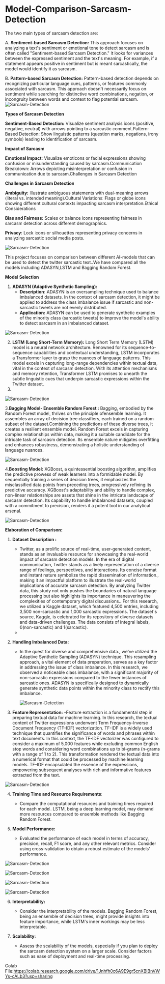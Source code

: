 # Model-Comparison-Sarcasm-Detection
The two main types of sarcasm detection are:

A. **Sentiment-based Sarcasm Detection:** This approach focuses on analyzing a text's sentiment or emotional tone to detect sarcasm and is often called "Sentiment-based Sarcasm Detection." It looks for variances between the expressed sentiment and the text's meaning. For example, if a statement appears positive in sentiment but is meant sarcastically, the model would identify it as sarcasm.

B. **Pattern-based Sarcasm Detection:** Pattern-based detection depends on recognizing particular language cues, patterns, or features commonly associated with sarcasm. This approach doesn't necessarily focus on sentiment while searching for distinctive word combinations, negation, or incongruity between words and context to flag potential sarcasm.
![Sarcasm-Detection](Images/1.png)

**Types of Sarcasm Detection**

**Sentiment-Based Detection:** Visualize sentiment analysis icons (positive, negative, neutral) with arrows pointing to a sarcastic comment.Pattern-Based Detection: Show linguistic patterns (question marks, negations, irony symbols) leading to identification of sarcasm.

**Impact of Sarcasm**

**Emotional Impact**: Visualize emoticons or facial expressions showing confusion or misunderstanding caused by sarcasm.Communication Breakdown: Arrows depicting misinterpretation or confusion in communication due to sarcasm.Challenges in Sarcasm Detection

**Challenges in Sarcasm Detection**

**Ambiguity:** Illustrate ambiguous statements with dual-meaning arrows (literal vs. intended meaning).Cultural Variations: Flags or globe icons showing different cultural contexts impacting sarcasm interpretation.Ethical Considerations

**Bias and Fairness:** Scales or balance icons representing fairness in sarcasm detection across different demographics.

**Privacy:** Lock icons or silhouettes representing privacy concerns in analyzing sarcastic social media posts.

![Sarcasm-Detection](Images/2.png)



This project focuses on comparison between different AI-models that can be used to detect the twitter sarcastic text..We have compared all the models including ADASYN,LSTM and Bagging Random Forest.

**Model Selection**

1. **ADASYN (Adaptive Synthetic Sampling):**
   - **Description:** ADASYN is an oversampling technique used to balance imbalanced datasets. In the context of sarcasm detection, it might be applied to address the class imbalance issue if sarcastic and non-sarcastic tweets are not evenly distributed.
   - **Application:** ADASYN can be used to generate synthetic examples of the minority class (sarcastic tweets) to improve the model's ability to detect sarcasm in an imbalanced dataset.

![Sarcasm-Detection](Images/4.png)

2. **LSTM (Long Short-Term Memory):** Long Short Term Memory (LSTM) model is a neural network architecture. Renowned for its sequence-to-sequence capabilities and contextual understanding, LSTM incorporates a Transformer layer to grasp the nuances of language patterns. This model excels in capturing long-range dependencies within textual data, vital in the context of sarcasm detection. With its attention mechanisms and memory retention, Transformer LSTM promises to unearth the subtle linguistic cues that underpin sarcastic expressions within the Twitter dataset.
3. 
![Sarcasm-Detection](Images/7.png)


3.**Bagging Model- Ensemble Random Forest :** Bagging, embodied by the Random Forest model, thrives on the principle ofensemble learning. It assembles an array of decision tree classifiers, each trained on a random subset of the dataset.Combining the predictions of these diverse trees, it creates a resilient ensemble model. Random Forest excels in capturing complex relationships within data, making it a suitable candidate for the intricate task of sarcasm detection. Its ensemble nature mitigates overfitting and enhances robustness, demonstrating a holistic understanding of language nuances.

![Sarcasm-Detection](Images/5.png)

4.**Boosting Model:** XGBoost, a quintessential boosting algorithm, amplifies the predictive prowess of weak learners into a formidable model. By sequentially training a series of decision trees, it emphasizes the misclassified data points from preceding trees, progressively refining its predictive accuracy. XGBoost's adaptability and ability to handle complex, non-linear relationships are assets that shine in the intricate landscape of sarcasm detection. Its capability to handle imbalanced datasets, coupled with a commitment to precision, renders it a potent tool in our analytical arsenal.

![Sarcasm-Detection](Images/6.png)

**Elaboration of Comparison:**

1. **Dataset Description :**
   - Twitter, as a prolific source of real-time, user-generated content, stands as an invaluable resource for showcasing the real-world impact of sarcasm detection models. In the era of digital communication, Twitter stands as a lively representation of a diverse range of feelings, perspectives, and interactions. Its concise format and instant nature symbolize the rapid dissemination of information., making it an impactful platform to illustrate the real-world implications of accurate sarcasm detection. By analyzing Twitter data, this study not only pushes the boundaries of natural language processing but also highlights its importance in maneuvering the complexities of contemporary digital discussions.. For this research, we utilized a Kaggle dataset, which featured 4,500 entries, including 3,500 non-sarcastic and 1,000 sarcastic expressions. The dataset's source, Kaggle, is celebrated for its repository of diverse datasets and data-driven challenges. The data consists of integral labels, 0(non-sarcastic) and 1(sarcastic).
   - 
2. **Handling Imbalanced Data:**
   - In the quest for diverse and comprehensive data., we've utilized the Adaptive Synthetic Sampling (ADASYN) technique. This resampling approach, a vital element of data preparation, serves as a key factor in addressing the issue of class imbalance. In this research, we observed a noticeable class imbalance, with a significant majority of non-sarcastic expressions compared to the fewer instances of sarcastic ones. ADASYN is specifically designed to dynamically generate synthetic data points within
the minority class to rectify this imbalance.


     ![Sarcasm-Detection](Images/3.png)

3. **Feature Representation:**
   -Feature extraction is a fundamental step in preparing textual data for machine learning. In this research, the textual content of Twitter expressions underwent Term Frequency-Inverse Document Frequency (TF-IDF) vectorization. TF-IDF is a widely used technique that quantifies the significance of words and phrases within text documents. In this context, the TF-IDF vectorizer was configured to consider a maximum of 5,000 features while excluding common English stop words and considering word combinations up to bi-grams (n-grams with a range of 1 to 2). This transformation rendered the textual data into a numerical format that could be processed by machine learning models. TF-IDF encapsulated the essence of the expressions, empowering subsequent analyses with rich and informative features extracted from the text.

![Sarcasm-Detection](Images/8.png)

4. **Training Time and Resource Requirements:**
   - Compare the computational resources and training times required for each model. LSTM, being a deep learning model, may demand more resources compared to ensemble methods like Bagging Random Forest.

5. **Model Performance:**
   - Evaluated the performance of each model in terms of accuracy, precision, recall, F1 score, and any other relevant metrics. Consider using cross-validation to obtain a robust estimate of the models' performance.

 ![Sarcasm-Detection](Images/9.png)


![Sarcasm-Detection](Images/10.png)

![Sarcasm-Detection](Images/11.png)

![Sarcasm-Detection](Images/12.png)

6. **Interpretability:**
   - Consider the interpretability of the models. Bagging Random Forest, being an ensemble of decision trees, might provide insights into feature importance, while LSTM's inner workings may be less interpretable.

7. **Scalability:**
   - Assess the scalability of the models, especially if you plan to deploy the sarcasm detection system on a larger scale. Consider factors such as ease of deployment and real-time processing.

Colab File:https://colab.research.google.com/drive/1Jnhfh0c6A9E9gr5cnXBlBnVWYs-cALb3?usp=sharing
